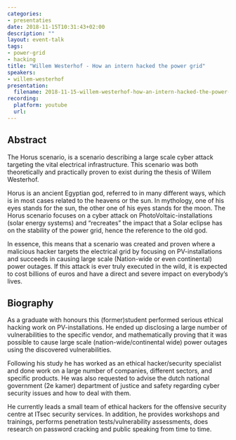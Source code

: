 ```yaml
---
categories:
- presentaties
date: 2018-11-15T10:31:43+02:00
description: ""
layout: event-talk
tags:
- power-grid
- hacking
title: "Willem Westerhof - How an intern hacked the power grid"
speakers:
- willem-westerhof
presentation:
  filename: 2018-11-15-willem-westerhof-how-an-intern-hacked-the-power-grid.pdf
recording:
  platform: youtube
  url: 
---
```


## Abstract

The Horus scenario, is a scenario describing a large scale cyber attack targeting the vital electrical infrastructure. This scenario was both theoretically and practically proven to exist during the thesis of Willem Westerhof.

Horus is an ancient Egyptian god, referred to in many different ways, which is in most cases related to the heavens or the sun. In mythology, one of his eyes stands for the sun, the other one of his eyes stands for the moon. The Horus scenario focuses on a cyber attack on PhotoVoltaic-installations (solar energy systems) and “recreates” the impact that a Solar eclipse has on the stability of the power grid, hence the reference to the old god.

In essence, this means that a scenario was created and proven where a malicious hacker targets the electrical grid by focusing on PV-installations and succeeds in causing large scale (Nation-wide or even continental) power outages. If this attack is ever truly executed in the wild, it is expected to cost billions of euros and have a direct and severe impact on everybody’s lives.

## Biography

As a graduate with honours this (former)student performed serious ethical hacking work on PV-installations. He ended up disclosing a large number of vulnerabilities to the specific vendor, and mathematically proving that it was possible to cause large scale (nation-wide/continental wide) power outages using the discovered vulnerabilities.

Following his study he has worked as an ethical hacker/security specialist and done work on a large number of companies, different sectors, and specific products. He was also requested to advise the dutch national government (2e kamer) department of justice and safety regarding cyber security issues and how to deal with them.

He currently leads a small team of ethical hackers for the offensive security centre at ITsec security services. In addition, he provides workshops and trainings, performs penetration tests/vulnerability assessments, does research on password cracking and public speaking from time to time.